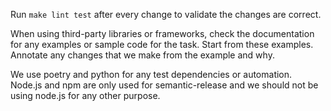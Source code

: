 Run `make lint test` after every change to validate the changes are correct.

When using third-party libraries or frameworks, check the documentation for any examples or sample code for the task. Start from these examples. Annotate any changes that we make from the example and why.

We use poetry and python for any test dependencies or automation. Node.js and npm are only used for semantic-release and we should not be using node.js for any other purpose.
